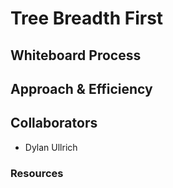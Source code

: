 # Tree Breadth First

## Whiteboard Process

## Approach & Efficiency

## Collaborators

- Dylan Ullrich

### Resources
